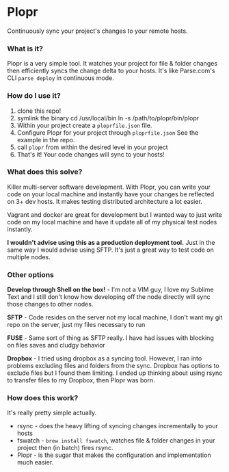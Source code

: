 # Plopr
Continuously sync your project's changes to your remote hosts.

### What is it? 
Plopr is a very simple tool. It watches your project for file & folder changes then efficiently syncs the change delta to your hosts. It's like Parse.com's CLI `parse deploy` in continuous mode.

### How do I use it? 

1. clone this repo!
2. symlink the binary
        cd /usr/local/bin
        ln -s /path/to/plopr/bin/plopr
3. Within your project create a `ploprfile.json` file. 
4. Configure Plopr for your project through `ploprfile.json` See the example in the repo. 
4. call `plopr` from within the desired level in your project
5. That's it! Your code changes will sync to your hosts!

### What does this solve? 

Killer multi-server software development. With Plopr, you can write your code on your local machine and instantly have your changes be reflected on 3+ dev hosts. It makes testing distributed architecture a lot easier. 

Vagrant and docker are great for development but I wanted way to just write code on my local machine and have it update all of my physical test nodes instantly. 

**I wouldn't advise using this as a production deployment tool.** Just in the same way I would advise using SFTP. It's just a great way to test code on multiple nodes. 

### Other options

**Develop through Shell on the box!** - I'm not a VIM guy, I love my Sublime Text and I still don't know how developing off the node directly will sync those changes to other nodes. 

**SFTP** - Code resides on the server not my local machine, I don't want my git repo on the server, just my files necessary to run

**FUSE** - Same sort of thing as SFTP really. I have had issues with blocking on files saves and cludgy behavior

**Dropbox** - I tried using dropbox as a syncing tool. However, I ran into problems excluding files and folders from the sync. Dropbox has options to exclude files but I found them limiting. I ended up thinking about using rsync to transfer files to my Dropbox, then Plopr was born. 

### How does this work? 

It's really pretty simple actually. 

- rsync - does the heavy lifting of syncing changes incrementally to your hosts
- fswatch - `brew install fswatch`, watches file & folder changes in your project then (in batch) fires rsync. 
- Plopr - is the sugar that makes the configuration and implementation much easier. 
